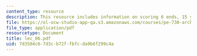 ```yaml
---
content_type: resource
description: This resource includes information on scoring 6 ends, 15 yard shooting.
file: https://ol-ocw-studio-app-qa.s3.amazonaws.com/courses/pe-730-archery-spring-2006/7d3504c67d3cb72ffbfcda9b6f299c4a_lec_06.pdf
file_type: application/pdf
resourcetype: Document
title: lec_06.pdf
uid: 7d3504c6-7d3c-b72f-fbfc-da9b6f299c4a
---
```

